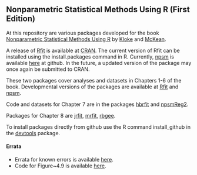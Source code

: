 Nonparametric Statistical Methods Using R (First Edition)
-----------------------------------------

At this repository are various packages developed for the book
[Nonparametric Statistical Methods Using R](http://www.crcpress.com/product/isbn/9781439873434)
by 
[Kloke](https://github.com/kloke)
and [McKean](http://www.stat.wmich.edu/~mckean/). 

A release of
[Rfit](http://cran.r-project.org/web/packages/Rfit/index.html) 
 is available at 
[CRAN](http://cran.r-project.org/).
The current version of Rfit can be installed using the install.packages command in R.
Currently, 
[npsm](http://cran.r-project.org/web/packages/npsm/index.html)
is available [here](https://github.com/kloke/npsm) at github.
In the future, a updated version of the package may once again be submitted to CRAN.

These two packages cover analyses and datasets in Chapters 1-6 of the book.
Developmental versions of the packages are available at
[Rfit](https://github.com/kloke/Rfit)
and
[npsm](https://github.com/kloke/npsm).

Code and datasets for Chapter 7 are in the packages
[hbrfit](https://github.com/kloke/hbrfit)
and 
[npsmReg2](https://github.com/kloke/npsmReg2).

Packages for Chapter 8 are 
[jrfit](https://github.com/kloke/jrfit),
[mrfit](https://github.com/kloke/mrfit),
[rbgee](https://github.com/kloke/rbgee).

To install packages directly from github use the R command
install_github in the [devtools](http://cran.r-project.org/web/packages/devtools/index.html) package.

#### Errata  ####
* Errata for known errors is available [here](./errata.md).
* Code for Figure~4.9 is available [here](./figure4_9.r).
